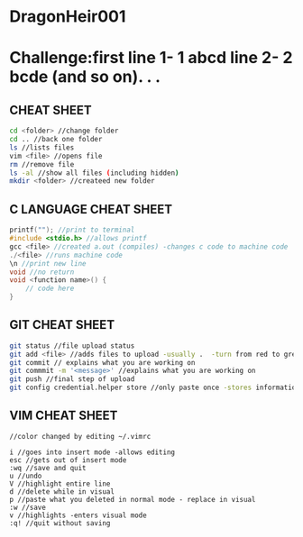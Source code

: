 # DragonHeir001


# Challenge:first line 1- 1 abcd  line 2- 2 bcde (and so on). . .


## CHEAT SHEET
```sh
cd <folder> //change folder
cd .. //back one folder
ls //lists files
vim <file> //opens file
rm //remove file
ls -al //show all files (including hidden)
mkdir <folder> //createed new folder
```

## C LANGUAGE CHEAT SHEET
```c
printf(""); //print to terminal
#include <stdio.h> //allows printf
gcc <file> //created a.out (compiles) -changes c code to machine code
./<file> //runs machine code
\n //print new line
void //no return
void <function name>() {
    // code here
}
```

## GIT CHEAT SHEET
```sh
git status //file upload status
git add <file> //adds files to upload -usually .  -turn from red to green
git commit // explains what you are working on
git commmit -m '<message>' //explains what you are working on
git push //final step of upload
git config credential.helper store //only paste once -stores information
```

## VIM CHEAT SHEET
```
//color changed by editing ~/.vimrc

i //goes into insert mode -allows editing
esc //gets out of insert mode
:wq //save and quit
u //undo
V //highlight entire line
d //delete while in visual
p //paste what you deleted in normal mode - replace in visual
:w //save
v //highlights -enters visual mode 
:q! //quit without saving
```
